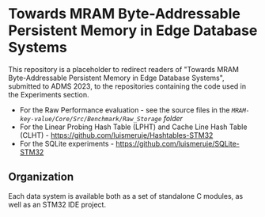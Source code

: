 # Towards MRAM Byte-Addressable Persistent Memory in Edge Database Systems

This repository is a placeholder to redirect readers of "Towards MRAM Byte-Addressable Persistent Memory in Edge
Database Systems", submitted to ADMS 2023, to the repositories containing the code used in the Experiments section.

-    For the Raw Performance evaluation - see the source files in the *`MRAM-key-value/Core/Src/Benchmark/Raw_Storage` folder*
-    For the Linear Probing Hash Table (LPHT) and Cache Line Hash Table (CLHT) - https://github.com/luismeruje/Hashtables-STM32
-    For the SQLite experiments - https://github.com/luismeruje/SQLite-STM32



## Organization
Each data system is available both as a set of standalone C modules, as well as an STM32 IDE project.



